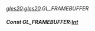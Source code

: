 _[gles20](../../modules/gles20/gles20-module.md):[gles20](../../modules/gles20/gles20-module.md).GL\_FRAMEBUFFER_
##### Const GL\_FRAMEBUFFER:[Int](../../modules/wonkey/wonkey-types-int.md)
